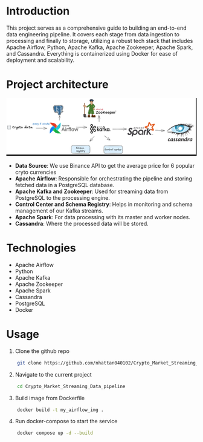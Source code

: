 # Introduction
This project serves as a comprehensive guide to building an end-to-end data engineering pipeline. It covers each stage from data ingestion to processing and finally to storage, utilizing a robust tech stack that includes Apache Airflow, Python, Apache Kafka, Apache Zookeeper, Apache Spark, and Cassandra. Everything is containerized using Docker for ease of deployment and scalability.

# Project architecture
![Alt text](imgs/architecture.png)

- **Data Source**: We use Binance API to get the average price for 6 popular cryto currencies
- **Apache Airflow**: Responsible for orchestrating the pipeline and storing fetched data in a PostgreSQL database.
- **Apache Kafka and Zookeeper**: Used for streaming data from PostgreSQL to the processing engine.
- **Control Center and Schema Registry**: Helps in monitoring and schema management of our Kafka streams.
- **Apache Spark**: For data processing with its master and worker nodes.
- **Cassandra**: Where the processed data will be stored.

# Technologies
- Apache Airflow
- Python
- Apache Kafka
- Apache Zookeeper
- Apache Spark
- Cassandra
- PostgreSQL
- Docker

# Usage
1. Clone the github repo
```bash
    git clone https://github.com/nhattan040102/Crypto_Market_Streaming_Data_pipeline.git
```
2. Navigate to the current project
```bash
    cd Crypto_Market_Streaming_Data_pipeline
```
3. Build image from Dockerfile
```bash
    docker build -t my_airflow_img .
```
4. Run docker-compose to start the service
```bash
    docker compose up -d --build
```